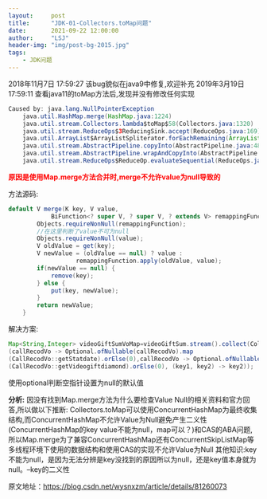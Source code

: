 ```yaml
---
layout:     post
title:      "JDK-01-Collectors.toMap问题"
date:       2021-09-22 12:00:00
author:     "LSJ"
header-img: "img/post-bg-2015.jpg"
tags:
    - JDK问题
---
```


2018年11月7日 17:59:27 该bug貌似在java9中修复,欢迎补充
2019年3月19日 17:59:11 查看java11的toMap方法后,发现并没有修改任何实现

```java
Caused by: java.lang.NullPointerException
	java.util.HashMap.merge(HashMap.java:1224)
	java.util.stream.Collectors.lambda$toMap$58(Collectors.java:1320)
	java.util.stream.ReduceOps$3ReducingSink.accept(ReduceOps.java:169)
	java.util.ArrayList$ArrayListSpliterator.forEachRemaining(ArrayList.java:1374)
	java.util.stream.AbstractPipeline.copyInto(AbstractPipeline.java:481)
	java.util.stream.AbstractPipeline.wrapAndCopyInto(AbstractPipeline.java:471)
	java.util.stream.ReduceOps$ReduceOp.evaluateSequential(ReduceOps.java:708)

```

**<font color='red'>原因是使用Map.merge方法合并时,merge不允许value为null导致的</font>**



方法源码:

```java
default V merge(K key, V value,
            BiFunction<? super V, ? super V, ? extends V> remappingFunction) {
        Objects.requireNonNull(remappingFunction);
        //在这里判断了value不可为null
        Objects.requireNonNull(value);
        V oldValue = get(key);
        V newValue = (oldValue == null) ? value :
                   remappingFunction.apply(oldValue, value);
        if(newValue == null) {
            remove(key);
        } else {
            put(key, newValue);
        }
        return newValue;
    }

```





解决方案:

```java
Map<String,Integer> videoGiftSumVoMap=videoGiftSum.stream().collect(Collectors.toMap
(callRecodVo -> Optional.ofNullable(callRecodVo).map
(CallRecodVo::getStatdate).orElse(0),callRecodVo -> Optional.ofNullable(callRecodVo).map
(CallRecodVo::getVideogiftdiamond).orElse(0), (key1, key2) -> key2));

```

使用optional判断空指针设置为null的默认值



**分析:**
因没有找到Map.merge方法为什么要检查Value Null的相关资料和官方回答,所以做以下推断:
Collectors.toMap可以使用ConcurrentHashMap为最终收集结构,而ConcurrentHashMap不允许Value为Null避免产生二义性(ConcurrentHashMap的key value不能为null，map可以？)和CAS的ABA问题,所以Map.merge为了兼容ConcurrentHashMap还有ConcurrentSkipListMap等多线程环境下使用的数据结构和使用CAS的实现不允许Value为Null
其他知识:key不能为null，是因为无法分辨是key没找到的原因所以为null，还是key值本身就为null。–key的二义性



原文地址：https://blog.csdn.net/wysnxzm/article/details/81260073
